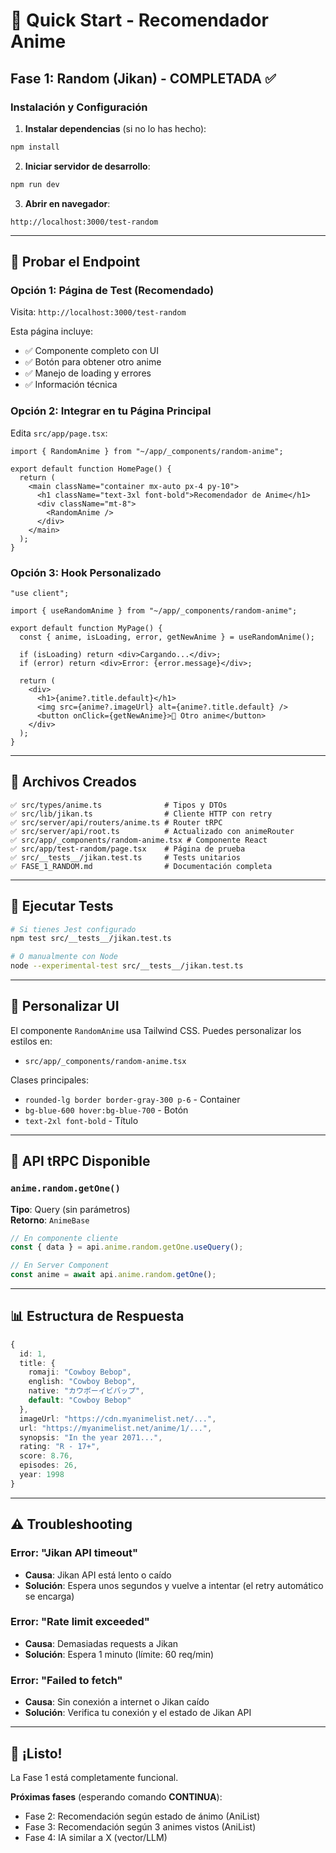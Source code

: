 # 🚀 Quick Start - Recomendador Anime

## Fase 1: Random (Jikan) - COMPLETADA ✅

### Instalación y Configuración

1. **Instalar dependencias** (si no lo has hecho):
```bash
npm install
```

2. **Iniciar servidor de desarrollo**:
```bash
npm run dev
```

3. **Abrir en navegador**:
```
http://localhost:3000/test-random
```

---

## 🎯 Probar el Endpoint

### Opción 1: Página de Test (Recomendado)
Visita: `http://localhost:3000/test-random`

Esta página incluye:
- ✅ Componente completo con UI
- ✅ Botón para obtener otro anime
- ✅ Manejo de loading y errores
- ✅ Información técnica

### Opción 2: Integrar en tu Página Principal

Edita `src/app/page.tsx`:

```tsx
import { RandomAnime } from "~/app/_components/random-anime";

export default function HomePage() {
  return (
    <main className="container mx-auto px-4 py-10">
      <h1 className="text-3xl font-bold">Recomendador de Anime</h1>
      <div className="mt-8">
        <RandomAnime />
      </div>
    </main>
  );
}
```

### Opción 3: Hook Personalizado

```tsx
"use client";

import { useRandomAnime } from "~/app/_components/random-anime";

export default function MyPage() {
  const { anime, isLoading, error, getNewAnime } = useRandomAnime();

  if (isLoading) return <div>Cargando...</div>;
  if (error) return <div>Error: {error.message}</div>;

  return (
    <div>
      <h1>{anime?.title.default}</h1>
      <img src={anime?.imageUrl} alt={anime?.title.default} />
      <button onClick={getNewAnime}>🎲 Otro anime</button>
    </div>
  );
}
```

---

## 📂 Archivos Creados

```
✅ src/types/anime.ts              # Tipos y DTOs
✅ src/lib/jikan.ts                # Cliente HTTP con retry
✅ src/server/api/routers/anime.ts # Router tRPC
✅ src/server/api/root.ts          # Actualizado con animeRouter
✅ src/app/_components/random-anime.tsx # Componente React
✅ src/app/test-random/page.tsx    # Página de prueba
✅ src/__tests__/jikan.test.ts     # Tests unitarios
✅ FASE_1_RANDOM.md                # Documentación completa
```

---

## 🧪 Ejecutar Tests

```bash
# Si tienes Jest configurado
npm test src/__tests__/jikan.test.ts

# O manualmente con Node
node --experimental-test src/__tests__/jikan.test.ts
```

---

## 🎨 Personalizar UI

El componente `RandomAnime` usa Tailwind CSS. Puedes personalizar los estilos en:
- `src/app/_components/random-anime.tsx`

Clases principales:
- `rounded-lg border border-gray-300 p-6` - Container
- `bg-blue-600 hover:bg-blue-700` - Botón
- `text-2xl font-bold` - Título

---

## 🔧 API tRPC Disponible

### `anime.random.getOne()`
**Tipo**: Query (sin parámetros)  
**Retorno**: `AnimeBase`

```typescript
// En componente cliente
const { data } = api.anime.random.getOne.useQuery();

// En Server Component
const anime = await api.anime.random.getOne();
```

---

## 📊 Estructura de Respuesta

```typescript
{
  id: 1,
  title: {
    romaji: "Cowboy Bebop",
    english: "Cowboy Bebop",
    native: "カウボーイビバップ",
    default: "Cowboy Bebop"
  },
  imageUrl: "https://cdn.myanimelist.net/...",
  url: "https://myanimelist.net/anime/1/...",
  synopsis: "In the year 2071...",
  rating: "R - 17+",
  score: 8.76,
  episodes: 26,
  year: 1998
}
```

---

## ⚠️ Troubleshooting

### Error: "Jikan API timeout"
- **Causa**: Jikan API está lento o caído
- **Solución**: Espera unos segundos y vuelve a intentar (el retry automático se encarga)

### Error: "Rate limit exceeded"
- **Causa**: Demasiadas requests a Jikan
- **Solución**: Espera 1 minuto (límite: 60 req/min)

### Error: "Failed to fetch"
- **Causa**: Sin conexión a internet o Jikan caído
- **Solución**: Verifica tu conexión y el estado de Jikan API

---

## 🎉 ¡Listo!

La Fase 1 está completamente funcional. 

**Próximas fases** (esperando comando **CONTINUA**):
- Fase 2: Recomendación según estado de ánimo (AniList)
- Fase 3: Recomendación según 3 animes vistos (AniList)
- Fase 4: IA similar a X (vector/LLM)

